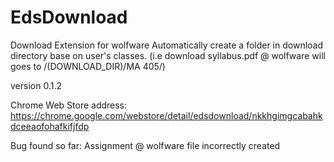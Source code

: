 # EdsDownload
Download Extension for wolfware
Automatically create a folder in download directory base on user's classes. 
(i.e download syllabus.pdf @ wolfware will goes to /(DOWNLOAD_DIR)/MA 405/)

version 0.1.2

Chrome Web Store address: https://chrome.google.com/webstore/detail/edsdownload/nkkhgimgcabahkdceeaofohafkifjfdp



Bug found so far: Assignment @ wolfware file incorrectly created
